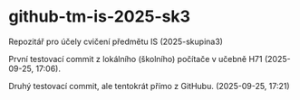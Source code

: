 # github-tm-is-2025-sk3
Repozitář pro účely cvičení předmětu IS (2025-skupina3)

První testovací commit z lokálního (školního) počítače v učebně H71 (2025-09-25, 17:06).

Druhý testovací commit, ale tentokrát přímo z GitHubu. (2025-09-25, 17:21)
